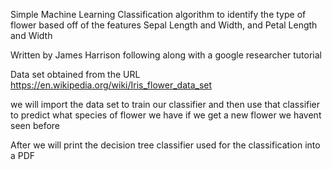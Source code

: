 Simple Machine Learning Classification algorithm to identify the type of flower
based off of the features Sepal Length and Width, and Petal Length and Width

Written by James Harrison following along with a google researcher tutorial

Data set obtained from the URL https://en.wikipedia.org/wiki/Iris_flower_data_set

we will import the data set to train our classifier and then use that classifier
to predict what species of flower we have if we get a new flower we havent seen before

After we will print the decision tree classifier used for the classification into a PDF
